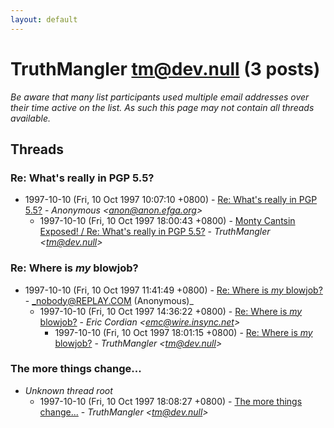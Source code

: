 ```yaml
---
layout: default
---
```


# TruthMangler <tm@dev.null> (3 posts)

_Be aware that many list participants used multiple email addresses over their time active on the list. As such this page may not contain all threads available._

## Threads

### Re: What's really in PGP 5.5?
+ 1997-10-10 (Fri, 10 Oct 1997 10:07:10 +0800) - [Re: What's really in PGP 5.5?](/archive/1997/10/ad8073b1244c2ec96d4b919bddade6415c0039680367fd18a53f08b0b28da6fb) - _Anonymous \<anon@anon.efga.org\>_
  + 1997-10-10 (Fri, 10 Oct 1997 18:00:43 +0800) - [Monty Cantsin Exposed! / Re: What's really in PGP 5.5?](/archive/1997/10/f10438a97976e94bdaaba1ad4cacd8514333918e0fc2423ce7fd588274b964db) - _TruthMangler \<tm@dev.null\>_

### Re: Where is _my_ blowjob?
+ 1997-10-10 (Fri, 10 Oct 1997 11:41:49 +0800) - [Re: Where is _my_ blowjob?](/archive/1997/10/163683007b9e107a355d40b4b8e56f173999e973852f5a43dd35688c576035d5) - _nobody@REPLAY.COM (Anonymous)_
  + 1997-10-10 (Fri, 10 Oct 1997 14:36:22 +0800) - [Re: Where is _my_ blowjob?](/archive/1997/10/cf319d64963599f9fe552658626151da1c18f9ae37717925684e0793614f1a56) - _Eric Cordian \<emc@wire.insync.net\>_
    + 1997-10-10 (Fri, 10 Oct 1997 18:01:15 +0800) - [Re: Where is _my_ blowjob?](/archive/1997/10/ab9939d02d5b422fe01248ab7f1a138d37ec24fdff460233e8b040bc7c8a3661) - _TruthMangler \<tm@dev.null\>_

### The more things change...
+ _Unknown thread root_
  + 1997-10-10 (Fri, 10 Oct 1997 18:08:27 +0800) - [The more things change...](/archive/1997/10/92649e8f80a3045a0667edbc33d8c7b2f864751a3c60e5694864400576cbc8ad) - _TruthMangler \<tm@dev.null\>_

